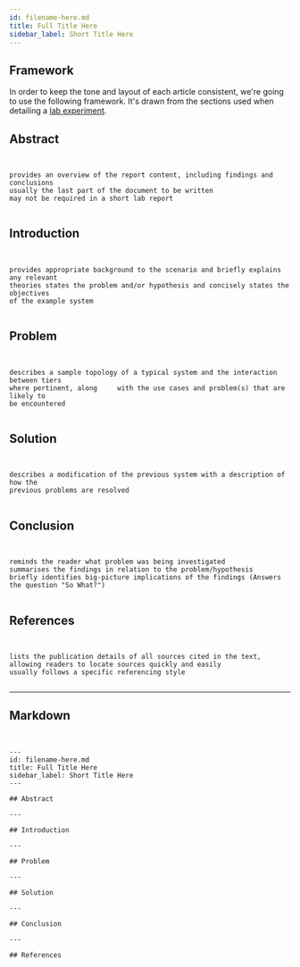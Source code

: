 ```yaml
---
id: filename-here.md
title: Full Title Here
sidebar_label: Short Title Here
---
```

## Framework

In order to keep the tone and layout of each article consistent, we're going to use the following framework.  It's drawn from the sections used when detailing a [lab  experiment](https://www.monash.edu/rlo/assignment-samples/science/science-writing-a-lab-report).

## Abstract

```text


provides an overview of the report content, including findings and conclusions
usually the last part of the document to be written
may not be required in a short lab report


```

## Introduction

```text


provides appropriate background to the scenario and briefly explains any relevant
theories states the problem and/or hypothesis and concisely states the objectives
of the example system


```

## Problem

```text


describes a sample topology of a typical system and the interaction between tiers
where pertinent, along     with the use cases and problem(s) that are likely to
be encountered


```

## Solution

```text


describes a modification of the previous system with a description of how the
previous problems are resolved


```

## Conclusion

```text


reminds the reader what problem was being investigated
summarises the findings in relation to the problem/hypothesis
briefly identifies big-picture implications of the findings (Answers the question "So What?")


```

## References

```text


lists the publication details of all sources cited in the text, allowing readers to locate sources quickly and easily
usually follows a specific referencing style


```

* * *

## Markdown

```text


---
id: filename-here.md
title: Full Title Here
sidebar_label: Short Title Here
---

## Abstract

---

## Introduction

---

## Problem

---

## Solution

---

## Conclusion

---

## References


```
